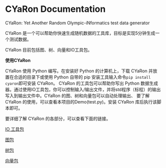 # CYaRon Documentation
CYaRon: Yet Another Random Olympic-iNformatics test data generator

CYaRon 是一个可以帮助你快速生成随机数据的工具库，目标是实现5分钟生成一个测试数据。

CYaRon 目前包括图、树、向量和IO工具包。

**使用CYaRon**

CYaRon 使用 Python 编写。在安装好 Python 的计算机上，下载 CYaRon 并放置在合适的目录下或使用 Python 自带的 pip 安装工具输入命令`pip install cyaron`即可安装 CYaRon。
CYaRon 的工具包可以帮助你写出 Python 数据生成器。通过使用IO工具包，你可以控制输入/输出文件，并将std程序（标程）的输出写入到输出文件中。CYaRon 的图、树和向量包可以自动处理输出、
要了解 CYaRon 的使用，可以查看本项目的Demo(test.py)。安装 CYaRon 库后执行该脚本即可。

要详细了解 CYaRon 的各部分，可以查看下面的链接。

[IO 工具包]()

[图包]()

[树包]()

[向量包]()
